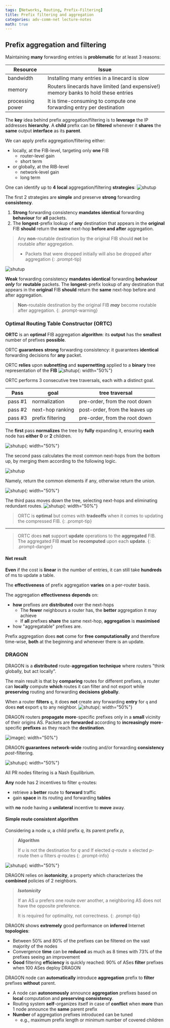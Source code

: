 ```yaml
---
tags: [Networks, Routing, Prefix-Filtering]
title: Prefix filtering and aggregation
categories: adv-comm-net lecture-notes
math: true
---
```


## Prefix aggregation and filtering

Maintaining **many** forwarding entries is **problematic** for at least 3 reasons:

| Resource        |   Issue                                                                             |
| ---------------- | -------------------------------------------------------------------------------------- |
| bandwidth        | Installing many entries in a linecard is slow                                          |
| memory           | Routers linecards have limited (and expensive!) memory banks to hold these entries |
| processing power | It is time-consuming to compute one forwarding entry per destination                |

The **key** idea behind prefix aggregation/filtering is to **leverage** the IP addresses **hierarchy**. A **child** prefix can be **filtered** whenever it **shares** the **same** output **interface** as its **parent**.

We can apply prefix aggregation/filtering either:

- locally, at the FIB-level, targeting only **one** FIB
  - router-level gain
  - short term
- or globally, at the RIB-level
  - network-level gain
  - long term

One can identify up to **4** **local** aggregation/filtering **strategies**:
![shutup](/assets/img/ScreenShot%202024-01-03%20at%2022.56.48.png)

The first 2 strategies are **simple** and preserve **strong** forwarding **consistency**.

1. **Strong** forwarding consistency **mandates** **identical** forwarding **behaviour** for **all** packets.
2. The **longest**-prefix lookup of **any** destination that appears in the **original** FIB **should** return the **same** next-hop **before and after** aggregation.

> Any **non**-routable destination by the original FIB should **not** be routable after aggregation.
>
> - Packets that were dropped initially will also be dropped after aggregation
{: .prompt-tip}

![shutup](/assets/img/ScreenShot%202024-01-03%20at%2022.57.04.png)

**Weak** forwarding consistency **mandates** **identical** forwarding **behaviour** ***only*** for **routable** packets. The **longest**-prefix lookup of any destination that appears in the **original** FIB **should** return the **same** next-hop before and after aggregation.

> **Non**-routable destination by the original FIB ***may*** become routable after aggregation.
{: .prompt-warning}

### Optimal Routing Table Constructor (ORTC)

**ORTC** is an **optimal** FIB aggregation **algorithm**: its **output** has the **smallest** number of prefixes **possible**.

ORTC **guarantees** **strong** forwarding consistency: it guarantees **identical** forwarding decisions for **any** packet.

ORTC **relies** upon **subnetting** and **supernetting** applied to a **binary** tree representation of the **FIB**
![shutup](/assets/img/ScreenShot%202024-01-03%20at%2023.01.34.png){: width="50%"}

ORTC performs $3$ consecutive tree traversals, each with a distinct goal.

| Pass    | goal             | tree traversal                 |
| ------- | ---------------- | ------------------------------ |
| pass #1 | normalization    | pre-order, from the root down  |
| pass #2 | next-hop ranking | post-order, from the leaves up |
| pass #3 | prefix filtering | pre-order, from the root down  |

The **first** pass **normalizes** the tree by **fully** expanding it, ensuring **each** node has **either** **$0$** or **$2$** children.

![shutup](/assets/img/ScreenShot%202024-01-03%20at%2023.07.38.png){: width="50%"}

The second pass calculates the most common next-hops from the bottom up, by merging them according to the following logic.

![shutup](/assets/img/ScreenShot%202024-01-03%20at%2023.08.26.png)

Namely, return the common elements if any, otherwise return the union.

![shutup](/assets/img/ScreenShot%202024-01-03%20at%2023.12.12.png){: width="50%"}

The third pass moves down the tree, selecting next-hops and eliminating redundant routes.
![shutup](/assets/img/ScreenShot%202024-01-03%20at%2023.12.34.png){: width="50%"}

> ORTC is **optimal** but comes with **tradeoffs** when it comes to updating the compressed FIB.
{: .prompt-tip}

---

> ORTC does **not** support **update** operations to the **aggregated** FIB. The aggregated FIB **must** be **recomputed** upon each **update**.
{: .prompt-danger}

#### Net result

**Even** if the cost is **linear** in the number of entries, it can still take **hundreds** of ms to update a table.

The **effectiveness** of prefix aggregation **varies** on a per-router basis.

The aggregation **effectiveness** **depends** on:

- **how** prefixes are **distributed** over the next-hops
  - The **fewer** neighbours a router has, the **better** aggregation it may achieve
  - If **all** prefixes **share** the same next-hop, **aggregation** is **maximised**
- how "aggregatable" prefixes are.

Prefix aggregation does **not** come for **free** **computationally** and therefore time-wise, **both** at the beginning and whenever there is an update.

### DRAGON

DRAGON is a **distributed** route-**aggregation** **technique** where routers "think globally, but act locally".

The main result is that by **comparing** routes for different prefixes, a router can **locally** compute **which** routes it can filter and not export while **preserving** routing and forwarding **decisions** **globally**.

When a router **filters** `q`, it does **not** create any forwarding **entry** for `q` and does **not** export `q` to any neighbor.
![shutup](/assets/img/ScreenShot%202024-01-03%20at%2023.25.41.png){: width="50%"}

DRAGON routers **propagate** **more**-specific prefixes only in a **small** vicinity of their origins AS. Packets are **forwarded** according to **increasingly** **more**-specific **prefixes** as they reach the **destination**.

![image](/assets/img/2024-01-22-1b-Prefix-filtering-and-aggregation/ScreenShot-2023-09-29-at-23.26.21.png){: width="50%"}

DRAGON **guarantees** **network-wide** routing and/or forwarding **consistency** *post*-filtering.

![shutup](/assets/img/ScreenShot%202024-01-03%20at%2023.26.59.png){: width="50%"}

All PR nodes filtering is a Nash Equilibrium.

**Any** node has $2$ incentives to filter `q`-routes:

- retrieve a **better** route to **forward** traffic
- gain **space** in its routing and forwarding **tables**

with **no** node having a **unilateral** incentive to **move** away.

#### Simple route consistent algorithm

Considering a node $u$, a child prefix $q$, its parent prefix $p$,

> **Algorithm**
>
> If $u$ is not the destination for $q$ and If elected $q$-route $≥$ elected $p$-route then $u$ filters $q$-routes
{: .prompt-info}

![shutup](/assets/img/ScreenShot%202024-01-03%20at%2023.45.16.png){: width="50%"}

DRAGON relies on **isotonicity**, a property which characterizes the **combined** policies of $2$ neighbors.

> ***Isotonicity***
>
> If an AS $u$ prefers one route over another, a neighboring AS does not have the opposite preference.
>
> It is required for optimality, not correctness.
{: .prompt-tip}

DRAGON shows **extremely** good performance on **inferred** Internet **topologies**:

- Between 50% and 80% of the prefixes can be filtered on the vast majority of the nodes
- Convergence **time** can be **reduced** as much as $8$ times with $73\%$ of the prefixes seeing an improvement
- **Good** filtering **efficiency** is quickly reached: $90\%$ of ASes **filter** prefixes when $100$ ASes deploy DRAGON

DRAGON node can **automatically** introduce **aggregation** prefix to **filter** prefixes **without** parent.

- A node can **autonomously** announce **aggregation** prefixes based on **local** computation and **preserving** **consistency**.
- Routing system **self**-organizes itself in case of **conflict** when **more** than $1$ node announce the **same** parent prefix
- **Number** of aggregation prefixes introduced can be tuned
  - e.g., maximum prefix length or minimum number of covered children
